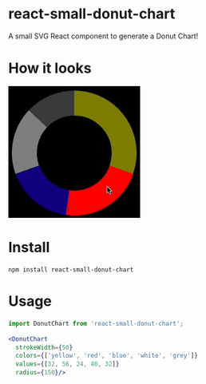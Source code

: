 # react-small-donut-chart
A small SVG React component to generate a Donut Chart!

# How it looks

![](example/example.gif)

# Install

```
npm install react-small-donut-chart
```

# Usage

```js
import DonutChart from 'react-small-donut-chart';
```

```jsx
<DonutChart
  strokeWidth={50}
  colors={['yellow', 'red', 'blue', 'white', 'grey']}
  values={[32, 56, 24, 40, 32]}
  radius={150}/>
```